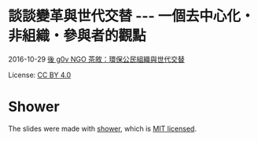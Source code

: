 
# 談談變革與世代交替 --- 一個去中心化・非組織・參與者的觀點

2016-10-29 [後 g0v NGO 茶敘：環保公民組織與世代交替](https://quip.com/jvfbArGQQ3yO)

License: [CC BY 4.0](https://creativecommons.org/licenses/by/4.0/)

# Shower

The slides were made with [shower](https://github.com/shower/shower), which is [MIT licensed](shower.LICENSE.md).
